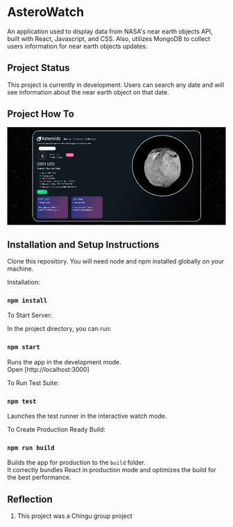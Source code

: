 # AsteroWatch

An application used to display data from NASA's near earth objects API, built with React, Javascript, and CSS. Also, utilizes MongoDB to collect users information for near earth objects updates.

## Project Status

This project is currently in development. Users can search any date and will see information about the near earth object on that date. 

## Project How To

![Start](https://github.com/chingu-voyages/v30-geckos-team-03/blob/DevelopmentBranch/space-project/src/components/images/Page1.png)


## Installation and Setup Instructions

Clone this repository. You will need node and npm installed globally on your machine.

Installation:

### `npm install`

To Start Server:

In the project directory, you can run:

### `npm start`

Runs the app in the development mode.\
Open [http://localhost:3000]

To Run Test Suite:

### `npm test`

Launches the test runner in the interactive watch mode.

To Create Production Ready Build:

### `npm run build`

Builds the app for production to the `build` folder.\
It correctly bundles React in production mode and optimizes the build for the best performance.

## Reflection

1) This project was a Chingu group project 

